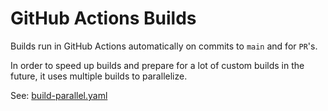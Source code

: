 # GitHub Actions Builds
Builds run in GitHub Actions automatically on commits to `main` and for `PR`'s.

In order to speed up builds and prepare for a lot of custom builds in the future, it uses multiple builds to parallelize.

See: [build-parallel.yaml](../.github/workflows/build-parallel.yaml)
